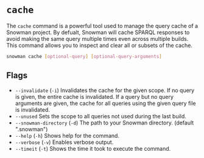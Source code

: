 # `cache`

The `cache` command is a powerful tool used to manage the query cache of a Snowman project. By defualt, Snowman will cache SPARQL responses to avoid making the same query multiple times even across multiple builds. This command allows you to inspect and clear all or subsets of the cache.

```sh
snowman cache [optional-query] [optional-query-arguments]
```

## Flags

 - `--invalidate` (`-i`) Invalidates the cache for the given scope. If no query is given, the entire cache is invalidated. If a query but no query arguments are given, the cache for all queries using the given query file is invalidated.
 - `--unused` Sets the scope to all queries not used during the last build.
 - `--snowman-directory` (`-d`) The path to your Snowman directory. (default ".snowman")
 - `--help` (`-h`) Shows help for the command.
 - `--verbose` (`-v`) Enables verbose output.
 - `--timeit` (`-t`) Shows the time it took to execute the command.
